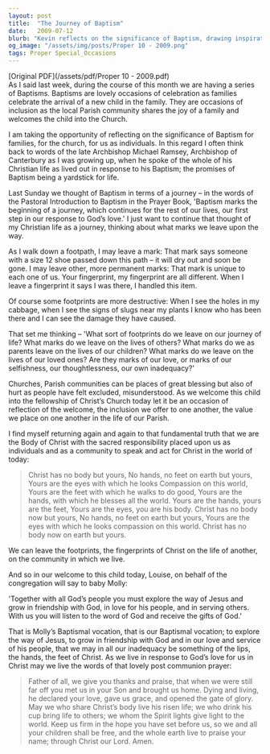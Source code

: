 ```yaml
---
layout: post
title:  "The Journey of Baptism"
date:   2009-07-12
blurb: "Kevin reflects on the significance of Baptism, drawing inspiration from the late Archbishop Michael Ramsey. He emphasizes Baptism as the beginning of a lifelong journey in response to God's love. Through the metaphor of footprints and fingerprints, Kevin explores the marks we leave on others and the world. He concludes with a call to embody Christ's presence on earth, leaving Christ's footprints in our communities."
og_image: "/assets/img/posts/Proper 10 - 2009.png"
tags: Proper Special_Occasions
---
```

[Original PDF](/assets/pdf/Proper 10 - 2009.pdf)    
As I said last week, during the course of this month we are having a series of Baptisms. Baptisms are lovely occasions of celebration as families celebrate the arrival of a new child in the family. They are occasions of inclusion as the local Parish community shares the joy of a family and welcomes the child into the Church.

I am taking the opportunity of reflecting on the significance of Baptism for families, for the church, for us as individuals. In this regard I often think back to words of the late Archbishop Michael Ramsey, Archbishop of Canterbury as I was growing up, when he spoke of the whole of his Christian life as lived out in response to his Baptism; the promises of Baptism being a yardstick for life.

Last Sunday we thought of Baptism in terms of a journey – in the words of the Pastoral Introduction to Baptism in the Prayer Book, 'Baptism marks the beginning of a journey, which continues for the rest of our lives, our first step in our response to God’s love.' I just want to continue that thought of my Christian life as a journey, thinking about what marks we leave upon the way.

As I walk down a footpath, I may leave a mark: That mark says someone with a size 12 shoe passed down this path – it will dry out and soon be gone. I may leave other, more permanent marks: That mark is unique to each one of us. Your fingerprint, my fingerprint are all different. When I leave a fingerprint it says I was there, I handled this item.

Of course some footprints are more destructive: When I see the holes in my cabbage, when I see the signs of slugs near my plants I know who has been there and I can see the damage they have caused.

That set me thinking – 'What sort of footprints do we leave on our journey of life? What marks do we leave on the lives of others? What marks do we as parents leave on the lives of our children? What marks do we leave on the lives of our loved ones? Are they marks of our love, or marks of our selfishness, our thoughtlessness, our own inadequacy?'

Churches, Parish communities can be places of great blessing but also of hurt as people have felt excluded, misunderstood. As we welcome this child into the fellowship of Christ’s Church today let it be an occasion of reflection of the welcome, the inclusion we offer to one another, the value we place on one another in the life of our Parish.

I find myself returning again and again to that fundamental truth that we are the Body of Christ with the sacred responsibility placed upon us as individuals and as a community to speak and act for Christ in the world of today:

> Christ has no body but yours,
> No hands, no feet on earth but yours,
> Yours are the eyes with which he looks
> Compassion on this world,
> Yours are the feet with which he walks to do good,
> Yours are the hands, with which he blesses all the world.
> Yours are the hands, yours are the feet,
> Yours are the eyes, you are his body.
> Christ has no body now but yours,
> No hands, no feet on earth but yours,
> Yours are the eyes with which he looks
> compassion on this world.
> Christ has no body now on earth but yours.

We can leave the footprints, the fingerprints of Christ on the life of another, on the community in which we live.

And so in our welcome to this child today, Louise, on behalf of the congregation will say to baby Molly:

'Together with all God’s people
you must explore the way of Jesus
and grow in friendship with God,
in love for his people,
and in serving others.
With us you will listen to the word of God
and receive the gifts of God.'

That is Molly’s Baptismal vocation, that is our Baptismal vocation; to explore the way of Jesus, to grow in friendship with God and in our love and service of his people, that we may in all our inadequacy be something of the lips, the hands, the feet of Christ. As we live in response to God’s love for us in Christ may we live the words of that lovely post communion prayer:

> Father of all,
> we give you thanks and praise,
> that when we were still far off
> you met us in your Son and brought us home.
> Dying and living, he declared your love,
> gave us grace, and opened the gate of glory.
> May we who share Christ’s body live his risen life;
> we who drink his cup bring life to others;
> we whom the Spirit lights give light to the world.
> Keep us firm in the hope you have set before us,
> so we and all your children shall be free,
> and the whole earth live to praise your name;
> through Christ our Lord.
> Amen.
